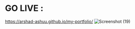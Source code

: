 # GO LIVE :
https://arshad-ashuu.github.io/my-portfolio/
![Screenshot (19)](https://github.com/Arshad-ashuu/Bharat-intern/assets/111066886/1d8d19f2-c5fa-4f75-a8b9-39d38c475b2a)
